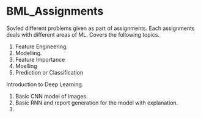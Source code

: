 # BML_Assignments
Sovled different problems given as part of assignments.
Each assignments deals with different areas of ML.
Covers the following topics.
1. Feature Engineering.
2. Modelling.
3. Feature Importance
4. Moelling
5. Prediction or Classification

Introduction to Deep Learning.
1. Basic CNN model of images.
2. Basic RNN and report generation for the model with explanation.
3.
